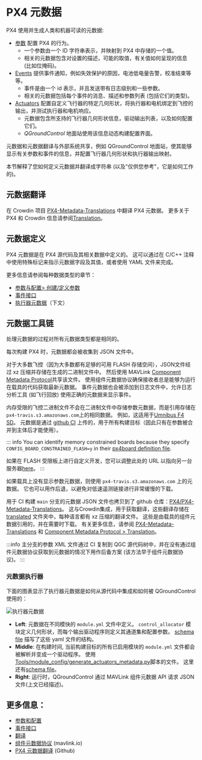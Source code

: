 # PX4 元数据

PX4 使用并生成人类和机器可读的元数据:

- [参数](../advanced_config/parameters.md) 配置 PX4 的行为。
  - 一个参数由一个 ID 字符串表示，并映射到 PX4 中存储的一个值。
  - 相关的元数据包含对设置的描述，可能的取值，有关值如何呈现的信息 (比如位掩码)。
- [Events](../concept/events_interface.md) 提供事件通知，例如失效保护的原因，电池低电量告警，校准结束等等。
  - 事件是由一个 id 表示，并且发送带有日志级别和一些参数。
  - 相关的元数据包括每个事件的消息、描述和参数列表 (包括它们的类型)。
- [Actuators](../config/actuators.md) 配置自定义飞行器的特定几何形状，将执行器和电机绑定到飞控的输出，并测试执行器和电机响应。
  - 元数据包含所支持的飞行器几何形状信息，驱动输出列表，以及如何配置它们。
  - _QGroundControl_  地面站使用该信息动态构建配置界面。

元数据和元数据翻译与外部系统共享，例如 QGroundControl 地面站，使其能够显示有关参数和事件的信息，并配置飞行器几何形状和执行器输出映射。

本节解释了您如何定义元数据并翻译成字符串 (以及"仅供您参考"，它是如何工作的)。

## 元数据翻译

在 Crowdin 项目 [PX4-Metadata-Translations](https://crowdin.com/project/px4-metadata-translations) 中翻译 PX4 元数据。
更多关于 PX4 和 Crowdin 信息请参阅[Translation](../contribute/translation.md)。

## 元数据定义

PX4 元数据是在 PX4 源代码及其相关数据中定义的。
这可以通过在 C/C++ 注释中使用特殊标记来指示元数据字段及其值，或者使用 YAML 文件来完成。

更多信息请参阅每种数据类型的章节：

- [参数与配置> 创建/定义参数](../advanced/parameters_and_configurations.md#creating-defining-parameters)
- [事件接口](../concept/events_interface.md)
- [执行器元数据](#actuator-metadata)（下文）

## 元数据工具链

处理元数据的过程对所有元数据类型都是相同的。

每次构建 PX4 时，元数据都会被收集到 JSON 文件中。

对于大多数飞控（因为大多数都有足够的可用 FLASH 存储空间），JSON文件经过 xz 压缩并存储在生成的二进制文件中。
然后使用 MAVLink [Component Metadata Protocol](https://mavlink.io/en/services/component_information.html)共享该文件。
使用组件元数据协议确保接收者总是能够为运行在载具的代码获取最新元数据。
事件元数据也会被添加到日志文件中，允许日志分析工具 (如飞行回放) 使用正确的元数据来显示事件。

内存受限的飞控二进制文件不会在二进制文件中存储参数元数据，而是引用存储在`px4-travis.s3.amazonaws.com`上的相同数据。
例如，这适用于[Umnibus F4 SD](../flight_controller/omnibus_f4_sd.md)。
元数据是通过 [github CI](https://github.com/PX4/PX4-Autopilot/blob/release/1.15/.github/workflows/metadata.yml) 上传的，用于所有构建目标（因此只有在参数被合并到主体后才能使用）。

::: info
You can identify memory constrained boards because they specify `CONFIG_BOARD_CONSTRAINED_FLASH=y` in their [px4board definition file](https://github.com/PX4/PX4-Autopilot/blob/release/1.15/boards/omnibus/f4sd/default.px4board).

如果在 FLASH 受限板上进行自定义开发，您可以调整此处的 URL 以指向另一台服务器[here](https://github.com/PX4/PX4-Autopilot/blob/release/1.15/src/lib/component_information/CMakeLists.txt#L41)。
:::

如果载具上没有显示参数元数据，则使用 `px4-travis.s3.amazonaws.com` 上的元数据。
它也可以用作后退，以避免对低速遥测链接进行非常缓慢的下载。

用于 CI 构建  `main` 分支的元数据 JSON 文件也拷贝到了 github 仓库：[PX4/PX4-Metadata-Translations](https://github.com/PX4/PX4-Metadata-Translations/)。
这与Crowdin集成，用于获取翻译，这些翻译存储在 [translated](https://github.com/PX4/PX4-Metadata-Translations/tree/main/translated) 文件夹中，每种语言都有 xz 压缩的翻译文件。
这些是由载具的组件元数据引用的，并在需要时下载。
有关更多信息，请参阅 [PX4-Metadata-Translations](https://github.com/PX4/PX4-Metadata-Translations/) 和 [Component Metadata Protocol > Translation](https://mavlink.io/en/services/component_information.html#translation)。

:::info
主分支的参数 XML 文件通过 CI 复制到 QGC 源代码树中，并在没有通过组件元数据协议获取到元数据的情况下用作后备方案 (该方法早于组件元数据协议)。
:::

### 元数据执行器

下面的图表显示了执行器元数据是如何从源代码中集成和如何被 QGroundControl 使用的：

![执行器元数据](../../assets/diagrams/actuator_metadata_processing.svg)

<!-- Source: https://docs.google.com/drawings/d/1hMQmIijdFjr21rREcXj50qz0C1b47JW0OEa6p5P231k/edit -->

- **Left**: 元数据在不同模快的 `module.yml` 文件中定义。
  `control_allocator` 模块定义几何形状，而每个输出驱动程序则定义其通道集和配置参数。
  [schema file](https://github.com/PX4/PX4-Autopilot/blob/release/1.15/validation/module_schema.yaml) 描写了这些 yaml 文件的结构。
- **Middle**: 在构建时间, 当前构建目标的所有已启用模块的 `module.yml` 文件都会被解析并变成一个驱动程序。 使用 [Tools/module_config/generate_actuators_metadata.py](https://github.com/PX4/PX4-Autopilot/blob/release/1.15/Tools/module_config/generate_actuators_metadata.py)脚本的文件。
  这里还有[schema file](https://github.com/mavlink/mavlink/blob/master/component_metadata/actuators.schema.json)。
- **Right**: 运行时，QGroundControl 通过 MAVLink 组件元数据 API 请求 JSON  文件(上文已经描述)。

## 更多信息：

- [参数和配置](../advanced/parameters_and_configurations.md)
- [事件接口](../concept/events_interface.md)
- [翻译](../contribute/translation.md)
- [组件元数据协议](https://mavlink.io/en/services/component_information.html) (mavlink.io)
- [PX4 元数据翻译](https://github.com/PX4/PX4-Metadata-Translations/) (Github)
